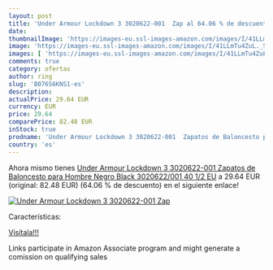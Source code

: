 ```yaml
---
layout: post
title: 'Under Armour Lockdown 3 3020622-001  Zap al 64.06 % de descuento'
date: 
thumbnailImage: 'https://images-eu.ssl-images-amazon.com/images/I/41LLmTu4ZuL._SL200_.jpg'
image: 'https://images-eu.ssl-images-amazon.com/images/I/41LLmTu4ZuL._SL200_.jpg'
images: [ 'https://images-eu.ssl-images-amazon.com/images/I/41LLmTu4ZuL._SL200_.jpg' ]
comments: true
category: ofertas
author: ring
slug: 'B076S6KNS1-es'
description:
actualPrice: 29.64 EUR
currency: EUR
price: 29.64
comparePrice: 82.48 EUR
inStock: true
prodname: 'Under Armour Lockdown 3 3020622-001  Zapatos de Baloncesto para Hombre  Negro  Black 3020622/001   40 1/2 EU'
country: 'es'
---
```


Ahora mismo tienes [Under Armour Lockdown 3 3020622-001  Zapatos de Baloncesto para Hombre  Negro  Black 3020622/001   40 1/2 EU](https://www.amazon.es/dp/B076S6KNS1/?tag=tolees-21) a 29.64 EUR (original: 82.48 EUR) (64.06 %  de descuento) en el siguiente enlace!

[![Under Armour Lockdown 3 3020622-001  Zap](https://images-eu.ssl-images-amazon.com/images/I/41LLmTu4ZuL._SL200_.jpg)](https://www.amazon.es/dp/B076S6KNS1/?tag=tolees-21)

Características:


[Visítala!!!](https://www.amazon.es/dp/B076S6KNS1/?tag=tolees-21)

Links participate in Amazon Associate program and might generate a comission on qualifying sales
